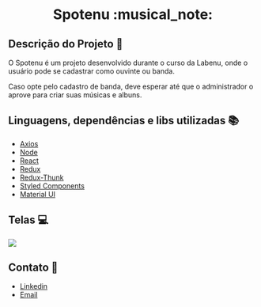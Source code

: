 <h1 align= "center"> Spotenu :musical_note: </h1>

## Descrição do Projeto :pushpin:
 O Spotenu é um projeto desenvolvido durante o curso da Labenu, onde o usuário pode se cadastrar como ouvinte ou banda.
 
 Caso opte pelo cadastro de banda, deve esperar até que o administrador o aprove para criar suas músicas e albuns.
                   
## Linguagens, dependências e libs utilizadas :books:

- [Axios](https://github.com/axios/axios)
- [Node](https://nodejs.org/en/)
- [React](https://pt-br.reactjs.org/)
- [Redux](https://redux.js.org/)
- [Redux-Thunk](https://www.npmjs.com/package/redux-thunk)
- [Styled Components](https://styled-components.com/)
- [Material UI](https://material-ui.com/)

## Telas :computer:

<img src="https://static.vecteezy.com/system/resources/previews/001/218/694/non_2x/under-construction-warning-sign-vector.jpg">

## Contato :e-mail:
<ul>
  <li>
    <a href="https://www.linkedin.com/in/luan-nunes4/">Linkedin</a>
  </li>
  <li>
    <a href="mailto:luancnunes04@gmail.com">Email</a>
  </li>
</ul>

